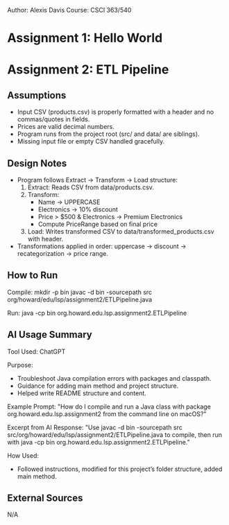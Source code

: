 Author: Alexis Davis
Course: CSCI 363/540

Assignment 1: Hello World 
===========================

Assignment 2: ETL Pipeline
===========================

Assumptions
-----------
- Input CSV (products.csv) is properly formatted with a header and no commas/quotes in fields.
- Prices are valid decimal numbers.
- Program runs from the project root (src/ and data/ are siblings).
- Missing input file or empty CSV handled gracefully.

Design Notes
------------
- Program follows Extract → Transform → Load structure:
  1. Extract: Reads CSV from data/products.csv.
  2. Transform:
     - Name → UPPERCASE
     - Electronics → 10% discount
     - Price > $500 & Electronics → Premium Electronics
     - Compute PriceRange based on final price
  3. Load: Writes transformed CSV to data/transformed_products.csv with header.
- Transformations applied in order: uppercase → discount → recategorization → price range.

How to Run
----------
Compile:
    mkdir -p bin
    javac -d bin -sourcepath src org/howard/edu/lsp/assignment2/ETLPipeline.java

Run:
    java -cp bin org.howard.edu.lsp.assignment2.ETLPipeline

AI Usage Summary
----------------
Tool Used: ChatGPT

Purpose:
- Troubleshoot Java compilation errors with packages and classpath.
- Guidance for adding main method and project structure.
- Helped write README structure and content.

Example Prompt:
"How do I compile and run a Java class with package org.howard.edu.lsp.assignment2 from the command line on macOS?"

Excerpt from AI Response:
"Use javac -d bin -sourcepath src src/org/howard/edu/lsp/assignment2/ETLPipeline.java to compile, then run with java -cp bin org.howard.edu.lsp.assignment2.ETLPipeline."

How Used:
- Followed instructions, modified for this project’s folder structure, added main method.

External Sources
----------------
N/A
